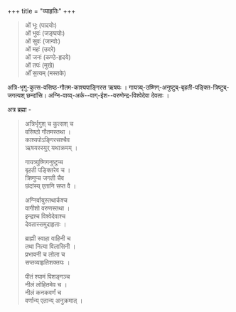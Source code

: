 +++
title = "व्याहृतिः"
+++

> ओं भूः (पादयोः)  
> ओं भुवः॑ (जङ्घयोः)  
> ओं सुवः॑ (जान्वोः)  
> ओं महः॑ (उदरे)  
> ओं जनः॑ (कण्ठे-हृदये)  
> ओं तपः॑ (मुखे)  
> ओँ स॒त्यम् (मस्तके)

अत्रि-भृगु-कुत्स-वसिष्ठ-गौतम-काश्यपाङ्गिरस ऋषयः । गायत्र्य्-उष्णिग्-अनुष्टुब्-बृहती-पङ्क्ति-त्रिष्टुब्-जगत्यश् छन्दांसि।  अग्नि-वाय्व्-अर्क--वाग्-ईश--वरुणेन्द्र-विश्वेदेवा देवताः ।

अत्र ब्रह्मा -

> अत्रिर्भृगुश् च कुत्सश् च  
वसिष्ठो गौतमस्तथा ।  
काश्यपोऽङ्गिरसश्चैव  
ऋषयस्स्युर् यथाक्रमम् ।
>
> गायत्र्युष्णिगनुष्टुप्च  
बृहती पङ्क्तिरेव च ।  
त्रिष्णुप्च जगती चैव  
छंदांस्य् एतानि सप्त वै ।
>
> अग्निर्वायुस्तथार्कश्च  
वागीशो वरुणस्तथा ।  
इन्द्रश्च विश्वेदेवाश्च  
देवतास्समुदाहृताः ।
>
> ब्राह्मी स्वाहा वाहिनी च  
तथा नित्या विलासिनी ।  
प्रभावनी च लोला च  
सप्तव्याहृतिशक्तयः ।
>
> पीतं श्यामं पिशङ्गञ्च  
नीलं लोहितमेव च ।  
नीलं कनकवर्णं च  
वर्णान्य् एतान्य् अनुक्रमात् ।  

